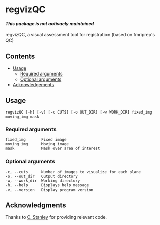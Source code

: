 # regvizQC
#### _This package is not activaely maintained_

regvizQC, a visual assessment tool for registration (based on fmriprep's QC)

## Contents
* [Usage](#usage)
    * [Required arguments](#reqarg)
    * [Optional arguments](#optarg)
* [Acknowledgements](#acknowledgment)

## Usage <a name="usage"></a>
`regvizQC [-h] [-v] [-c CUTS] [-o OUT_DIR] [-w WORK_DIR] fixed_img moving_img mask`

### Required arguments <a name="reqarg"></a>
```
fixed_img       Fixed image
moving_img      Moving image
mask            Mask over area of interest
```

### Optional arguments <a name="optarg"></a>
```
-c, --cuts      Number of images to visualize for each plane
-o, --out_dir   Output directory
-w, --work_dir  Working directory
-h, --help      Displays help message
-v, --version   Display program version
```

## Acknowledgments <a name="acknowledgement"></a>
Thanks to [O. Stanley](https://github.com/ostanley) for providing relevant code.
